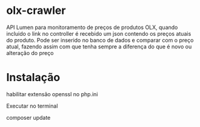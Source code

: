 # olx-crawler

API Lumen para monitoramento de preços de produtos OLX, quando incluido o link no controller é recebido um json contendo os preços atuais do produto. Pode ser inserido no banco de dados e comparar com o preço atual, fazendo assim com que tenha sempre a diferença do que é novo ou alteração do preço

# Instalação
habilitar extensão openssl no php.ini

Executar no terminal

composer update


